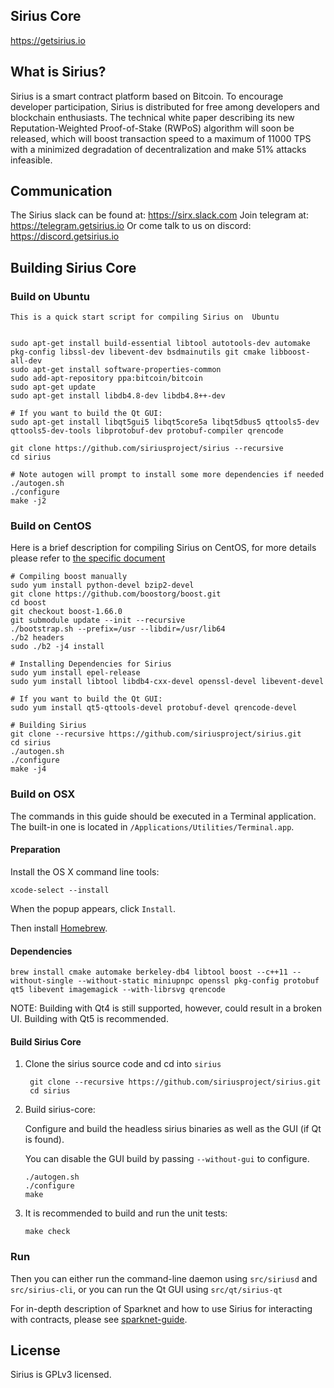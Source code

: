 Sirius Core
-------------
https://getsirius.io

What is Sirius?
-------------
Sirius is a smart contract platform based on Bitcoin. To encourage developer participation, Sirius is distributed for free among developers and blockchain enthusiasts. The technical white paper describing its new Reputation-Weighted Proof-of-Stake (RWPoS) algorithm will soon be released, which will boost transaction speed to a maximum of 11000 TPS with a minimized degradation of decentralization and make 51% attacks infeasible.

Communication
-------------
The Sirius slack can be found at: https://sirx.slack.com
Join telegram at: https://telegram.getsirius.io
Or come talk to us on discord: https://discord.getsirius.io

Building Sirius Core
----------

### Build on Ubuntu

    This is a quick start script for compiling Sirius on  Ubuntu


    sudo apt-get install build-essential libtool autotools-dev automake pkg-config libssl-dev libevent-dev bsdmainutils git cmake libboost-all-dev
    sudo apt-get install software-properties-common
    sudo add-apt-repository ppa:bitcoin/bitcoin
    sudo apt-get update
    sudo apt-get install libdb4.8-dev libdb4.8++-dev

    # If you want to build the Qt GUI:
    sudo apt-get install libqt5gui5 libqt5core5a libqt5dbus5 qttools5-dev qttools5-dev-tools libprotobuf-dev protobuf-compiler qrencode

    git clone https://github.com/siriusproject/sirius --recursive
    cd sirius

    # Note autogen will prompt to install some more dependencies if needed
    ./autogen.sh
    ./configure 
    make -j2
    
### Build on CentOS

Here is a brief description for compiling Sirius on CentOS, for more details please refer to [the specific document](https://github.com/siriusproject/sirius/blob/master/doc/build-unix.md)

    # Compiling boost manually
    sudo yum install python-devel bzip2-devel
    git clone https://github.com/boostorg/boost.git
    cd boost
    git checkout boost-1.66.0
    git submodule update --init --recursive
    ./bootstrap.sh --prefix=/usr --libdir=/usr/lib64
    ./b2 headers
    sudo ./b2 -j4 install
    
    # Installing Dependencies for Sirius
    sudo yum install epel-release
    sudo yum install libtool libdb4-cxx-devel openssl-devel libevent-devel
    
    # If you want to build the Qt GUI:
    sudo yum install qt5-qttools-devel protobuf-devel qrencode-devel
    
    # Building Sirius
    git clone --recursive https://github.com/siriusproject/sirius.git
    cd sirius
    ./autogen.sh
    ./configure
    make -j4

### Build on OSX

The commands in this guide should be executed in a Terminal application.
The built-in one is located in `/Applications/Utilities/Terminal.app`.

#### Preparation

Install the OS X command line tools:

`xcode-select --install`

When the popup appears, click `Install`.

Then install [Homebrew](https://brew.sh).

#### Dependencies

    brew install cmake automake berkeley-db4 libtool boost --c++11 --without-single --without-static miniupnpc openssl pkg-config protobuf qt5 libevent imagemagick --with-librsvg qrencode

NOTE: Building with Qt4 is still supported, however, could result in a broken UI. Building with Qt5 is recommended.

#### Build Sirius Core

1. Clone the sirius source code and cd into `sirius`

        git clone --recursive https://github.com/siriusproject/sirius.git
        cd sirius

2.  Build sirius-core:

    Configure and build the headless sirius binaries as well as the GUI (if Qt is found).

    You can disable the GUI build by passing `--without-gui` to configure.

        ./autogen.sh
        ./configure
        make

3.  It is recommended to build and run the unit tests:

        make check

### Run

Then you can either run the command-line daemon using `src/siriusd` and `src/sirius-cli`, or you can run the Qt GUI using `src/qt/sirius-qt`

For in-depth description of Sparknet and how to use Sirius for interacting with contracts, please see [sparknet-guide](doc/sparknet-guide.md).

License
-------

Sirius is GPLv3 licensed.

